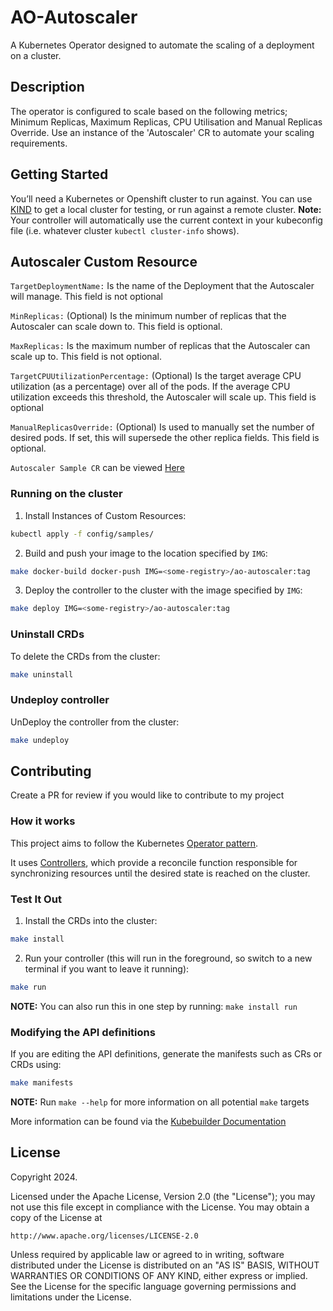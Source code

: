 # AO-Autoscaler
A Kubernetes Operator designed to automate the scaling of a deployment on a cluster.
## Description
The operator is configured to scale based on the following metrics; Minimum Replicas, Maximum Replicas, CPU Utilisation and Manual Replicas Override. Use an instance of the 'Autoscaler' CR to automate your scaling requirements.
## Getting Started
You’ll need a Kubernetes or Openshift cluster to run against. You can use [KIND](https://sigs.k8s.io/kind) to get a local cluster for testing, or run against a remote cluster.
**Note:** Your controller will automatically use the current context in your kubeconfig file (i.e. whatever cluster `kubectl cluster-info` shows).

## Autoscaler Custom Resource

`TargetDeploymentName:` Is the name of the Deployment that the Autoscaler will manage. This field is not optional

`MinReplicas:` (Optional) Is the minimum number of replicas that the Autoscaler can scale down to. This field is optional.

`MaxReplicas:` Is the maximum number of replicas that the Autoscaler can scale up to. This field is not optional.

`TargetCPUUtilizationPercentage:` (Optional) Is the target average CPU utilization (as a percentage) over all of the pods. If the average CPU utilization exceeds this threshold, the Autoscaler will scale up. This field is optional

`ManualReplicasOverride:` (Optional) Is used to manually set the number of desired pods. If set, this will supersede the other replica fields. This field is optional.

`Autoscaler Sample CR` can be viewed [Here](config/samples/scaling_v1alpha1_autoscaler.yaml)

### Running on the cluster
1. Install Instances of Custom Resources:

```sh
kubectl apply -f config/samples/
```

2. Build and push your image to the location specified by `IMG`:

```sh
make docker-build docker-push IMG=<some-registry>/ao-autoscaler:tag
```

3. Deploy the controller to the cluster with the image specified by `IMG`:

```sh
make deploy IMG=<some-registry>/ao-autoscaler:tag
```

### Uninstall CRDs
To delete the CRDs from the cluster:

```sh
make uninstall
```

### Undeploy controller
UnDeploy the controller from the cluster:

```sh
make undeploy
```

## Contributing
Create a PR for review if you would like to contribute to my project

### How it works
This project aims to follow the Kubernetes [Operator pattern](https://kubernetes.io/docs/concepts/extend-kubernetes/operator/).

It uses [Controllers](https://kubernetes.io/docs/concepts/architecture/controller/),
which provide a reconcile function responsible for synchronizing resources until the desired state is reached on the cluster.

### Test It Out
1. Install the CRDs into the cluster:

```sh
make install
```

2. Run your controller (this will run in the foreground, so switch to a new terminal if you want to leave it running):

```sh
make run
```

**NOTE:** You can also run this in one step by running: `make install run`

### Modifying the API definitions
If you are editing the API definitions, generate the manifests such as CRs or CRDs using:

```sh
make manifests
```

**NOTE:** Run `make --help` for more information on all potential `make` targets

More information can be found via the [Kubebuilder Documentation](https://book.kubebuilder.io/introduction.html)

## License

Copyright 2024.

Licensed under the Apache License, Version 2.0 (the "License");
you may not use this file except in compliance with the License.
You may obtain a copy of the License at

    http://www.apache.org/licenses/LICENSE-2.0

Unless required by applicable law or agreed to in writing, software
distributed under the License is distributed on an "AS IS" BASIS,
WITHOUT WARRANTIES OR CONDITIONS OF ANY KIND, either express or implied.
See the License for the specific language governing permissions and
limitations under the License.

